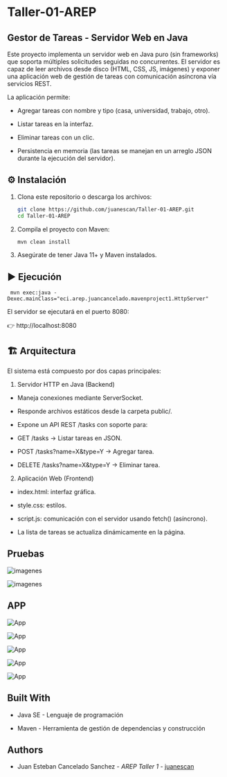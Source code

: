 # Taller-01-AREP

## Gestor de Tareas - Servidor Web en Java

Este proyecto implementa un servidor web en Java puro (sin frameworks) que soporta múltiples solicitudes seguidas no concurrentes.
El servidor es capaz de leer archivos desde disco (HTML, CSS, JS, imágenes) y exponer una aplicación web de gestión de tareas con comunicación asíncrona vía servicios REST.

La aplicación permite:

- Agregar tareas con nombre y tipo (casa, universidad, trabajo, otro).

- Listar tareas en la interfaz.

- Eliminar tareas con un clic.

- Persistencia en memoria (las tareas se manejan en un arreglo JSON durante la ejecución del servidor).

## ⚙️ Instalación

1. Clona este repositorio o descarga los archivos:  
   ```bash
   git clone https://github.com/juanescan/Taller-01-AREP.git
   cd Taller-01-AREP
2. Compila el proyecto con Maven:
   ```bash
   mvn clean install
3. Asegúrate de tener Java 11+ y Maven instalados.
## ▶️ Ejecución
     mvn exec:java -Dexec.mainClass="eci.arep.juancancelado.mavenproject1.HttpServer"

 El servidor se ejecutará en el puerto 8080:
 
 👉 http://localhost:8080

 ## 🏗️ Arquitectura

El sistema está compuesto por dos capas principales:

1. Servidor HTTP en Java (Backend)

- Maneja conexiones mediante ServerSocket.

- Responde archivos estáticos desde la carpeta public/.

- Expone un API REST /tasks con soporte para:

- GET /tasks → Listar tareas en JSON.

- POST /tasks?name=X&type=Y → Agregar tarea.

- DELETE /tasks?name=X&type=Y → Eliminar tarea.

2. Aplicación Web (Frontend)
- index.html: interfaz gráfica.

- style.css: estilos.

- script.js: comunicación con el servidor usando fetch() (asíncrono).

- La lista de tareas se actualiza dinámicamente en la página.

## Pruebas
 
 ![imagenes](/imagenes/prueba1.png)

![imagenes](/imagenes/prueba2.png)

## APP

![App](/imagenes/APP1.png)

![App](/imagenes/APP2.png)

![App](/imagenes/APP3.png)

![App](/imagenes/APP4.png) 

![App](/imagenes/APP5.png) 

## Built With

- Java SE - Lenguaje de programación

- Maven - Herramienta de gestión de dependencias y construcción

## Authors 
- Juan Esteban Cancelado Sanchez - *AREP* *Taller 1* - [juanescan](https://github.com/juanescan)